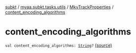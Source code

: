 [subkt](../../index.md) / [myaa.subkt.tasks.utils](../index.md) / [MkvTrackProperties](index.md) / [content_encoding_algorithms](./content_encoding_algorithms.md)

# content_encoding_algorithms

`val content_encoding_algorithms: `[`String`](https://kotlinlang.org/api/latest/jvm/stdlib/kotlin/-string/index.html)`?` [(source)](https://github.com/Myaamori/SubKt/blob/0.1.10/src/main/kotlin/myaa/subkt/tasks/utils/mkvmerge.kt#L84)